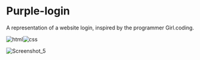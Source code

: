 # Purple-login
A representation of a website login, inspired by the programmer Girl.coding.


![html](https://img.shields.io/badge/html5-%23E34F26.svg?style=for-the-badge&logo=html5&logoColor=white)![css](https://img.shields.io/badge/css3-%231572B6.svg?style=for-the-badge&logo=css3&logoColor=white)

![Screenshot_5](https://user-images.githubusercontent.com/77704994/123566065-25404500-d795-11eb-9bcb-560b207f9a84.png)

